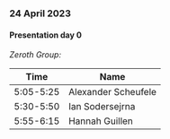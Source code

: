 ### 24 April 2023
#### Presentation day 0

*Zeroth Group:*

|Time|Name|
|--|--|
|5:05-5:25|Alexander Scheufele|
|5:30-5:50|Ian Sodersejrna|
|5:55-6:15|Hannah Guillen|
